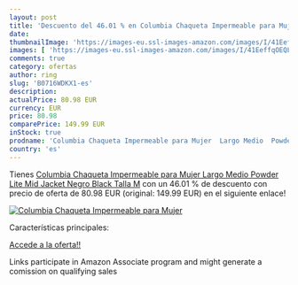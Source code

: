 ```yaml
---
layout: post
title: 'Descuento del 46.01 % en Columbia Chaqueta Impermeable para Mujer'
date: 
thumbnailImage: 'https://images-eu.ssl-images-amazon.com/images/I/41EeffqOEQL._SL200_.jpg'
images: [ 'https://images-eu.ssl-images-amazon.com/images/I/41EeffqOEQL._SL200_.jpg' ]
comments: true
category: ofertas
author: ring
slug: 'B0716WDKX1-es'
description:
actualPrice: 80.98 EUR
currency: EUR
price: 80.98
comparePrice: 149.99 EUR
inStock: true
prodname: 'Columbia Chaqueta Impermeable para Mujer  Largo Medio  Powder Lite Mid Jacket  Negro  Black   Talla M'
country: 'es'
---
```


Tienes [Columbia Chaqueta Impermeable para Mujer  Largo Medio  Powder Lite Mid Jacket  Negro  Black   Talla M](https://www.amazon.es/dp/B0716WDKX1/?tag=tolees-21) con un 46.01 % de descuento con precio de oferta de 80.98 EUR (original: 149.99 EUR) en el siguiente enlace!

[![Columbia Chaqueta Impermeable para Mujer](https://images-eu.ssl-images-amazon.com/images/I/41EeffqOEQL._SL200_.jpg)](https://www.amazon.es/dp/B0716WDKX1/?tag=tolees-21)

Características principales:


[Accede a la oferta!!](https://www.amazon.es/dp/B0716WDKX1/?tag=tolees-21)

Links participate in Amazon Associate program and might generate a comission on qualifying sales


